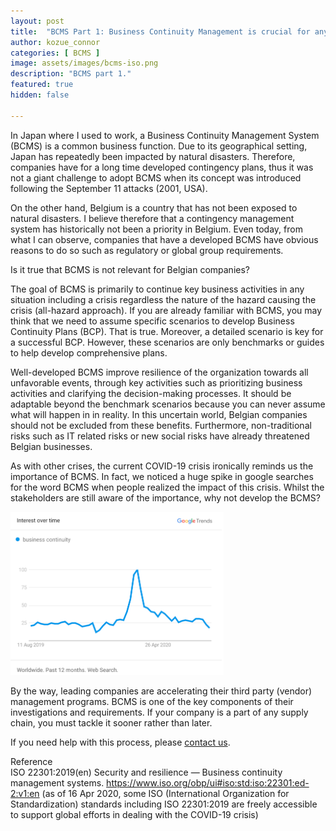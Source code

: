 ```yaml
---
layout: post
title:  "BCMS Part 1: Business Continuity Management is crucial for any type of hazard "
author: kozue_connor
categories: [ BCMS ]
image: assets/images/bcms-iso.png
description: "BCMS part 1."
featured: true
hidden: false

---
```


In Japan where I used to work, a Business Continuity Management System (BCMS) is a common business function. Due to its geographical setting, Japan has repeatedly been impacted by natural disasters.
Therefore, companies have for a long time developed contingency plans, thus it was not a giant challenge to adopt BCMS when its concept was introduced following the September 11 attacks (2001, USA). 

On the other hand, Belgium is a country that has not been exposed to natural disasters. I believe therefore that a contingency management system has historically not 
been a priority in Belgium. Even today, from what I can observe, companies that have a developed BCMS have obvious reasons to do so such as regulatory or global group requirements. 

Is it true that BCMS is not relevant for Belgian companies? 

The goal of BCMS is primarily to continue key business activities in any situation including a crisis regardless 
the nature of the hazard causing the crisis (all-hazard approach). If you are already familiar with BCMS, you may think that we need to 
assume specific scenarios to develop Business Continuity Plans (BCP). That is true. Moreover, a detailed scenario is key for a successful BCP. However, these scenarios are only benchmarks or guides to help develop comprehensive plans. 

Well-developed BCMS improve resilience of the organization towards all unfavorable events, through key activities such as prioritizing business activities and clarifying the decision-making processes. It should be adaptable beyond the benchmark scenarios because you can never assume what will happen in in reality. In this uncertain world, Belgian companies should not be excluded from these benefits. Furthermore, non-traditional risks such as IT related risks or new social risks have already threatened Belgian businesses. 

As with other crises, the current COVID-19 crisis ironically reminds us the importance of BCMS. In fact, we noticed a huge spike in google searches for the word BCMS when people realized the impact of this crisis. Whilst the stakeholders are still aware of the importance, why not develop the BCMS?  

 ![BCMS interest rose due to COVID-19!](/assets/images/bcms-part1.png "BCMS interest over time")

By the way, leading companies are accelerating their third party (vendor) management programs. BCMS is one of the key components of their investigations and requirements. 
If your company is a part of any supply chain, you must tackle it sooner rather than later. 

If you need help with this process, please [contact us](https://www.ordina.be/diensten/security-and-privacy/). 

 

Reference <br>
ISO 22301:2019(en) Security and resilience — Business continuity management systems. https://www.iso.org/obp/ui#iso:std:iso:22301:ed-2:v1:en (as of 16 Apr 2020, some ISO (International Organization for Standardization) standards including ISO 22301:2019 are freely accessible to support global efforts in dealing with the COVID-19 crisis) 